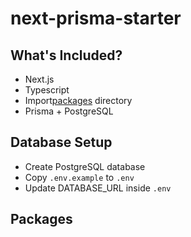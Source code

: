 # next-prisma-starter

## What's Included?

- Next.js
- Typescript
- Import[packages](#packages) directory
- Prisma + PostgreSQL

## Database Setup

- Create PostgreSQL database
- Copy `.env.example` to `.env`
- Update DATABASE_URL inside `.env`

## Packages
